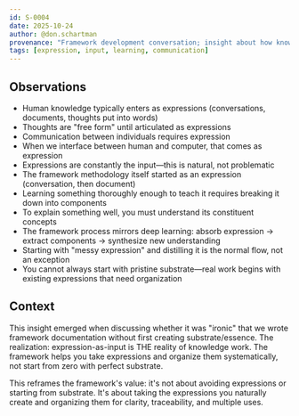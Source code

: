 ```yaml
---
id: S-0004
date: 2025-10-24
author: @don.schartman
provenance: "Framework development conversation; insight about how knowledge enters the system"
tags: [expression, input, learning, communication]
---
```


## Observations

- Human knowledge typically enters as expressions (conversations, documents, thoughts put into words)
- Thoughts are "free form" until articulated as expressions
- Communication between individuals requires expression
- When we interface between human and computer, that comes as expression
- Expressions are constantly the input—this is natural, not problematic
- The framework methodology itself started as an expression (conversation, then document)
- Learning something thoroughly enough to teach it requires breaking it down into components
- To explain something well, you must understand its constituent concepts
- The framework process mirrors deep learning: absorb expression → extract components → synthesize new understanding
- Starting with "messy expression" and distilling it is the normal flow, not an exception
- You cannot always start with pristine substrate—real work begins with existing expressions that need organization

## Context

This insight emerged when discussing whether it was "ironic" that we wrote framework documentation without first creating substrate/essence. The realization: expression-as-input is THE reality of knowledge work. The framework helps you take expressions and organize them systematically, not start from zero with perfect substrate.

This reframes the framework's value: it's not about avoiding expressions or starting from substrate. It's about taking the expressions you naturally create and organizing them for clarity, traceability, and multiple uses.
